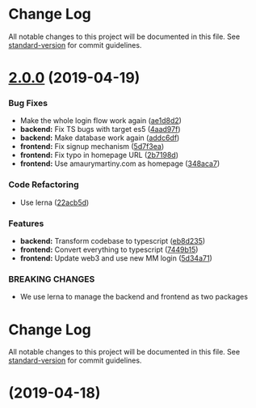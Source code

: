 # Change Log

All notable changes to this project will be documented in this file. See [standard-version](https://github.com/conventional-changelog/standard-version) for commit guidelines.

# [2.0.0](https://github.com/amaurymartiny/login-with-metamask-demo/compare/v1.0.1...v2.0.0) (2019-04-19)


### Bug Fixes

* Make the whole login flow work again ([ae1d8d2](https://github.com/amaurymartiny/login-with-metamask-demo/commit/ae1d8d2))
* **backend:** Fix TS bugs with target es5 ([4aad97f](https://github.com/amaurymartiny/login-with-metamask-demo/commit/4aad97f))
* **backend:** Make database work again ([addc6df](https://github.com/amaurymartiny/login-with-metamask-demo/commit/addc6df))
* **frontend:** Fix signup mechanism ([5d7f3ea](https://github.com/amaurymartiny/login-with-metamask-demo/commit/5d7f3ea))
* **frontend:** Fix typo in homepage URL ([2b7198d](https://github.com/amaurymartiny/login-with-metamask-demo/commit/2b7198d))
* **frontend:** Use amaurymartiny.com as homepage ([348aca7](https://github.com/amaurymartiny/login-with-metamask-demo/commit/348aca7))


### Code Refactoring

* Use lerna ([22acb5d](https://github.com/amaurymartiny/login-with-metamask-demo/commit/22acb5d))


### Features

* **backend:** Transform codebase to typescript ([eb8d235](https://github.com/amaurymartiny/login-with-metamask-demo/commit/eb8d235))
* **frontend:** Convert everything to typescript ([7449b15](https://github.com/amaurymartiny/login-with-metamask-demo/commit/7449b15))
* **frontend:** Update web3 and use new MM login ([5d34a71](https://github.com/amaurymartiny/login-with-metamask-demo/commit/5d34a71))


### BREAKING CHANGES

* We use lerna to manage the backend and frontend as two packages



# Change Log

All notable changes to this project will be documented in this file. See [standard-version](https://github.com/conventional-changelog/standard-version) for commit guidelines.

#  (2019-04-18)
